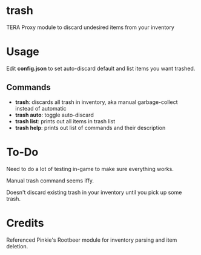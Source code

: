# trash
TERA Proxy module to discard undesired items from your inventory

# Usage
Edit **config.json** to set auto-discard default and list items you want trashed.

## Commands
* **trash**: discards all trash in inventory, aka manual garbage-collect instead of automatic 
* **trash auto**: toggle auto-discard 
* **trash list**: prints out all items in trash list
* **trash help**: prints out list of commands and their description

# To-Do
Need to do a lot of testing in-game to make sure everything works.

Manual trash command seems iffy. 

Doesn't discard existing trash in your inventory until you pick up some trash.

# Credits
Referenced Pinkie's Rootbeer module for inventory parsing and item deletion. 
